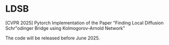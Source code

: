 # LDSB
[CVPR 2025] Pytorch Implementation of the Paper "Finding Local Diffusion Schr\"odinger Bridge using Kolmogorov-Arnold Network"

The code will be released before June 2025.
